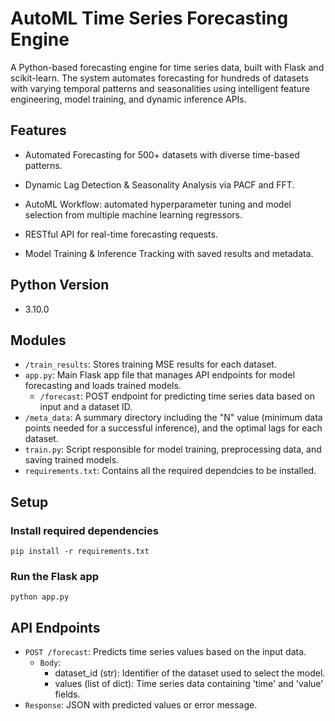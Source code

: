 # AutoML Time Series Forecasting Engine

A Python-based forecasting engine for time series data, built with Flask and scikit-learn. The system automates forecasting for hundreds of datasets with varying temporal patterns and seasonalities using intelligent feature engineering, model training, and dynamic inference APIs.

## Features 
- Automated Forecasting for 500+ datasets with diverse time-based patterns.

- Dynamic Lag Detection & Seasonality Analysis via PACF and FFT.

- AutoML Workflow: automated hyperparameter tuning and model selection from multiple machine learning regressors.

- RESTful API for real-time forecasting requests.

- Model Training & Inference Tracking with saved results and metadata.


## Python Version 
- 3.10.0

## Modules
- `/train_results`: Stores training MSE results for each dataset.
- `app.py`: Main Flask app file that manages API endpoints for model forecasting and loads trained models.
  - `/forecast`: POST endpoint for predicting time series data based on input and a dataset ID.
- `/meta_data`: A summary directory including the "N" value (minimum data points needed for a successful inference), and the optimal lags for each dataset.
- `train.py`: Script responsible for model training, preprocessing data, and saving trained models.
- `requirements.txt`: Contains all the required dependcies to be installed.


## Setup

### Install required dependencies

```
pip install -r requirements.txt
```

### Run the Flask app
```
python app.py
```

## API Endpoints
- `POST /forecast`: Predicts time series values based on the input data.
  - `Body`: 
    - dataset_id (str): Identifier of the dataset used to select the model.
    - values (list of dict): Time series data containing 'time' and 'value' fields.
- `Response`: JSON with predicted values or error message.




